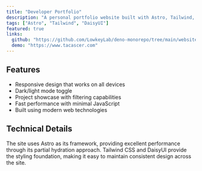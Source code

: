```yaml
---
title: "Developer Portfolio"
description: "A personal portfolio website built with Astro, Tailwind, and DaisyUI."
tags: ["Astro", "Tailwind", "DaisyUI"]
featured: true
links:
  github: "https://github.com/LowkeyLab/deno-monorepo/tree/main/website"
  demo: "https://www.tacascer.com"
---
```


## Features

- Responsive design that works on all devices
- Dark/light mode toggle
- Project showcase with filtering capabilities
- Fast performance with minimal JavaScript
- Built using modern web technologies

## Technical Details

The site uses Astro as its framework, providing excellent performance through its partial hydration approach. Tailwind CSS and DaisyUI provide the styling foundation, making it easy to maintain consistent design across the site.
